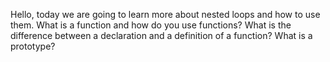 Hello, today we are going to learn more about nested loops and how to use them.
What is a function and how do you use functions?
What is the difference between a declaration and a definition of a function?
What is a prototype?